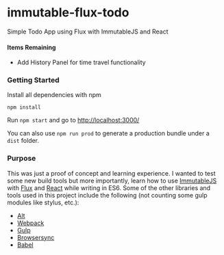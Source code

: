 # immutable-flux-todo
Simple Todo App using Flux with ImmutableJS and React

#### Items Remaining
* Add History Panel for time travel functionality

### Getting Started

Install all dependencies with npm

`npm install`

Run `npm start` and go to [http://localhost:3000/](http://localhost:3000/)

You can also use `npm run prod` to generate a production bundle under a `dist` folder.

### Purpose

This was just a proof of concept and learning experience.  I wanted to test some new build tools but more importantly, learn how to use [ImmutableJS](https://facebook.github.io/immutable-js/) with [Flux](https://facebook.github.io/flux/) and [React](https://facebook.github.io/react/) while writing in ES6. Some of the other libraries and tools used in this project include the following (not counting some gulp modules like stylus, etc.):
* [Alt](http://alt.js.org/)
* [Webpack](https://webpack.github.io/)
* [Gulp](http://gulpjs.com/)
* [Browsersync](http://www.browsersync.io/)
* [Babel](https://babeljs.io/)
